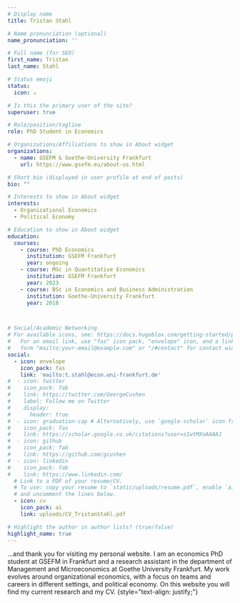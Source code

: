 ```yaml
---
# Display name
title: Tristan Stahl

# Name pronunciation (optional)
name_pronunciation: ''

# Full name (for SEO)
first_name: Tristan
last_name: Stahl

# Status emoji
status:
  icon: ☕️

# Is this the primary user of the site?
superuser: true

# Role/position/tagline
role: PhD Student in Economics

# Organizations/Affiliations to show in About widget
organizations:
  - name: GSEFM & Goethe-University Frankfurt
    url: https://www.gsefm.eu/about-us.html

# Short bio (displayed in user profile at end of posts)
bio: ""

# Interests to show in About widget
interests:
  - Organizational Economics
  - Political Economy

# Education to show in About widget
education:
  courses:
    - course: PhD Economics
      institution: GSEFM Frankfurt
      year: ongoing
    - course: MSc in Quantitative Economics
      institution: GSEFM Frankfurt
      year: 2023
    - course: BSc in Economics and Business Administration
      institution: Goethe-University Frankfurt
      year: 2018



# Social/Academic Networking
# For available icons, see: https://docs.hugoblox.com/getting-started/page-builder/#icons
#   For an email link, use "fas" icon pack, "envelope" icon, and a link in the
#   form "mailto:your-email@example.com" or "/#contact" for contact widget.
social:
  - icon: envelope
    icon_pack: fas
    link: 'mailto:t.stahl@econ.uni-frankfurt.de'
#  - icon: twitter
#    icon_pack: fab
#    link: https://twitter.com/GeorgeCushen
#    label: Follow me on Twitter
#    display:
#      header: true
#  - icon: graduation-cap # Alternatively, use `google-scholar` icon from `ai` icon pack
#    icon_pack: fas
#    link: https://scholar.google.co.uk/citations?user=sIwtMXoAAAAJ
#  - icon: github
#    icon_pack: fab
#    link: https://github.com/gcushen
#  - icon: linkedin
#    icon_pack: fab
#    link: https://www.linkedin.com/
  # Link to a PDF of your resume/CV.
  # To use: copy your resume to `static/uploads/resume.pdf`, enable `ai` icons in `params.yaml`,
  # and uncomment the lines below.
  - icon: cv
    icon_pack: ai
    link: uploads/CV_TristanStahl.pdf

# Highlight the author in author lists? (true/false)
highlight_name: true
---
```


...and thank you for visiting my personal website.
I am an economics PhD student at GSEFM in Frankfurt and a research assistant in the department of Management and Microeconomics at Goethe University Frankfurt. My work evolves around organizational economics, with a focus on teams and careers in different settings, and political economy.
On this website you will find my current research and my CV.
{style="text-align: justify;"}
